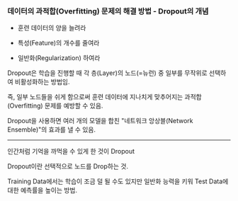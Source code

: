 ### 데이터의 과적합(Overfitting) 문제의 해결 방법 - Dropout의 개념

- 훈련 데이터의 양을 늘려라

- 특성(Feature)의 개수를 줄여라

- 일반화(Regularization) 하여라

Dropout은 학습을 진행할 때 각 층(Layer)의 노드(=뉴런) 중 일부를 무작위로 선택하여 비활성화하는 방법임.

즉, 일부 노드들을 쉬게 함으로써 훈련 데이터에 지나치게 맞추어지는 과적합(Overfitting) 문제를 예방할 수 있음.

Dropout을 사용하면 여러 개의 모델을 합친 "네트워크 앙상블(Network Ensemble)"의 효과를 낼 수 있음.

---

인간처럼 기억을 까먹을 수 있게 한 것이 Dropout

Dropout이란 선택적으로 노드를 Drop하는 것.

Training Data에서는 학습이 조금 덜 될 수도 있지만 일반화 능력을 키워 Test Data에 대한 예측률을 높이는 방법.
